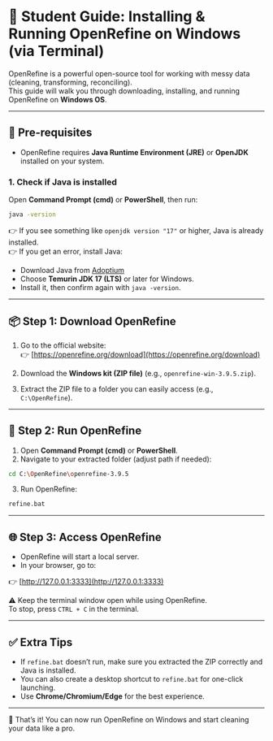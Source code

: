# 📘 Student Guide: Installing & Running OpenRefine on Windows (via Terminal)

OpenRefine is a powerful open-source tool for working with messy data (cleaning, transforming, reconciling).  
This guide will walk you through downloading, installing, and running OpenRefine on **Windows OS**.

---

## 🧰 Pre-requisites

- OpenRefine requires **Java Runtime Environment (JRE)** or **OpenJDK** installed on your system.

### 1. Check if Java is installed

Open **Command Prompt (cmd)** or **PowerShell**, then run:

```bash
java -version
```

👉 If you see something like `openjdk version "17"` or higher, Java is already installed.  
👉 If you get an error, install Java:

- Download Java from [Adoptium](https://adoptium.net/temurin/releases/)  
- Choose **Temurin JDK 17 (LTS)** or later for Windows.  
- Install it, then confirm again with `java -version`.

---

## 📦 Step 1: Download OpenRefine

1. Go to the official website:  
   👉 [https://openrefine.org/download](https://openrefine.org/download)

2. Download the **Windows kit (ZIP file)** (e.g., `openrefine-win-3.9.5.zip`).

3. Extract the ZIP file to a folder you can easily access (e.g., `C:\OpenRefine`).

---

## 🚀 Step 2: Run OpenRefine

1. Open **Command Prompt (cmd)** or **PowerShell**.  
2. Navigate to your extracted folder (adjust path if needed):  

```bash
cd C:\OpenRefine\openrefine-3.9.5
```

3. Run OpenRefine:

```bash
refine.bat
```

---

## 🌐 Step 3: Access OpenRefine

- OpenRefine will start a local server.  
- In your browser, go to:  

👉 [http://127.0.0.1:3333](http://127.0.0.1:3333)

⚠️ Keep the terminal window open while using OpenRefine.  
To stop, press `CTRL + C` in the terminal.

---

## ✅ Extra Tips

- If `refine.bat` doesn’t run, make sure you extracted the ZIP correctly and Java is installed.  
- You can also create a desktop shortcut to `refine.bat` for one-click launching.  
- Use **Chrome/Chromium/Edge** for the best experience.

---

🎯 That’s it! You can now run OpenRefine on Windows and start cleaning your data like a pro.
